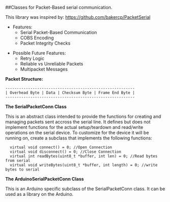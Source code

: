 
##Classes for Packet-Based serial communication.
 
This library was inspired by:
https://github.com/bakercp/PacketSerial

- Features:
  - Serial Packet-Based Communication
  - COBS Encoding
  - Packet Integrity Checks

* Possible Future Features:
  * Retry Logic
  * Reliable vs Unreliable Packets
  * Multipacket Messages
  
 **Packet Structure:**
  ```
  ---------------------------------------------------------
  | Overhead Byte | Data | Checksum Byte | Frame End Byte |
  ---------------------------------------------------------
  ```
  
**The SerialPacketConn Class**

   This is an abstract class intended to provide the functions for creating and managing packets sent accross the serial line. It defines but does not implement functions for the actual setup/teardown and read/write operations on the serial device. To customize for the device it will be running on, create a subclass that implements the following functions:

```
  virtual void connect() = 0; //Open Connection
  virtual void disconnect() = 0; //Close Connection
  virtual int readBytes(uint8_t *buffer, int len) = 0; //Read bytes from serial
  virtual void writeBytes(uint8_t *buffer, int length) = 0; //write bytes to serial
```

**The ArduinoSerialPacketConn Class**

   This is an Arduino specific subclass of the SerialPacketConn class. It can be used as a library on the Arduino.
